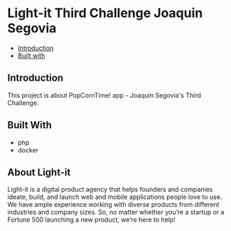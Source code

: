 # Light-it Third Challenge Joaquin Segovia

- [Introduction](#introduction)
- [Built with](#built-with)

## Introduction

This project is about PopCornTime! app - Joaquin Segovia's Third Challenge.

## Built With

- php
- docker

## About Light-it

Light-it is a digital product agency that helps founders and companies ideate, build, and launch web and mobile applications people love to use. We have ample experience working with diverse products from different industries and company sizes. So, no matter whether you’re a startup or a Fortune 500 launching a new product, we’re here to help!
